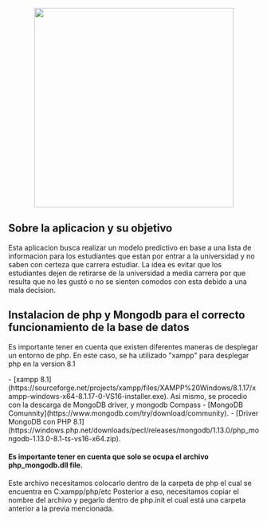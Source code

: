 <p align="center"><a href="https://www.ucsg.edu.ec/" target="_blank"><img src="https://www.universidades.com.ec/logos/original/logo-universidad-catolica-de-santiago-de-guayaquil.webp" width="400"></a></p>

## Sobre la aplicacion y su objetivo

<p>Esta aplicacion busca realizar un modelo predictivo en base a una lista de informacion para los estudiantes que estan por entrar a la universidad y no saben con certeza que carrera estudiar. 
La idea es evitar que los estudiantes dejen de retirarse de la universidad a media carrera por que resulta que no les gustó o no se sienten comodos con esta debido a una mala decision.</p>

## Instalacion de php y Mongodb para el correcto funcionamiento de la base de datos
<p>Es importante tener en cuenta que existen diferentes maneras de desplegar un entorno de php. 
En este caso, se ha utilizado "xampp" para desplegar php en la version 8.1</p>
- [xampp 8.1](https://sourceforge.net/projects/xampp/files/XAMPP%20Windows/8.1.17/xampp-windows-x64-8.1.17-0-VS16-installer.exe).
Asi mismo, se procedio con la descarga de MongoDB driver, y mongodb Compass
- [MongoDB Comunnity](https://www.mongodb.com/try/download/community).
- [Driver MongoDB con PHP 8.1](https://windows.php.net/downloads/pecl/releases/mongodb/1.13.0/php_mongodb-1.13.0-8.1-ts-vs16-x64.zip). 
<h4>Es importante tener en cuenta que solo se ocupa el archivo php_mongodb.dll file.</h4>
<p>Este archivo necesitamos colocarlo dentro de la carpeta de php el cual se encuentra en C:xampp/php/etc
Posterior a eso, necesitamos copiar el nombre del archivo y pegarlo dentro de php.init el cual está una carpeta anterior a la previa mencionada.</p>
